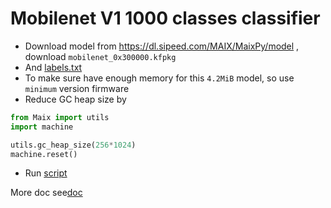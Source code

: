 Mobilenet V1 1000 classes classifier
==========


* Download model from https://dl.sipeed.com/MAIX/MaixPy/model , download `mobilenet_0x300000.kfpkg`
* And [labels.txt](./labels.txt)
* To make sure have enough memory for this `4.2MiB` model, so use `minimum` version firmware
* Reduce GC heap size by 
```python
from Maix import utils
import machine

utils.gc_heap_size(256*1024)
machine.reset()
```
* Run [script](.mobilenetv1_1000class.py)

More doc see[doc](maixpy.sipeed.com)

